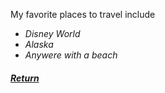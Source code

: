 My favorite places to travel include
- _Disney World_
- _Alaska_
- _Anywere with a beach_
##### [Return](README.md)
